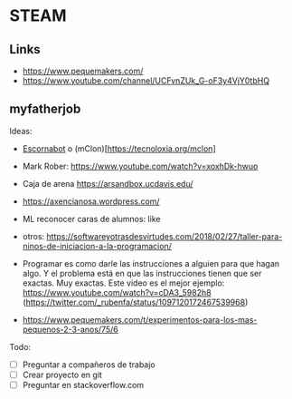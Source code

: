 STEAM
=====

Links
-----

* https://www.pequemakers.com/
* https://www.youtube.com/channel/UCFvnZUk_G-oF3y4VjY0tbHQ

myfatherjob
------

Ideas:

* [Escornabot](https://escornabot.com) o (mClon)[https://tecnoloxia.org/mclon]
* Mark Rober: https://www.youtube.com/watch?v=xoxhDk-hwuo
* Caja de arena https://arsandbox.ucdavis.edu/
* https://axencianosa.wordpress.com/
* ML reconocer caras de alumnos: like
* otros: https://softwareyotrasdesvirtudes.com/2018/02/27/taller-para-ninos-de-iniciacion-a-la-programacion/    


* Programar es como darle las instrucciones a alguien para que hagan algo. Y el problema está en que las instrucciones tienen que ser exactas. Muy exactas. Este video es el mejor ejemplo: https://www.youtube.com/watch?v=cDA3_5982h8 (https://twitter.com/_rubenfa/status/1097120172467539968)
* https://www.pequemakers.com/t/experimentos-para-los-mas-pequenos-2-3-anos/75/6

Todo:

 * [ ] Preguntar a compañeros de trabajo
 * [ ] Crear proyecto en git
 * [ ] Preguntar en stackoverflow.com
